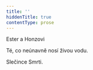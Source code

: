 ```yaml
---
title: ''
hiddenTitle: true
contentType: prose
---
```


  

  

  

Ester a Honzovi

Té, co neúnavně nosí živou vodu.

Slečince Smrti.
